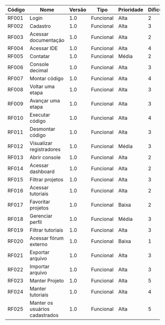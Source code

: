 | **Código** | **Nome**             | **Versão** | **Tipo**       | **Prioridade** | **Dificuldade** |
|-----------|---------------------|-----------|---------------|--------------|---------------|
| RF001     | Login               | 1.0       | Funcional     | Alta         | 2             |
| RF002     | Cadastro            | 1.0       | Funcional     | Alta         | 3             |
| RF003     | Acessar documentação | 1.0       | Funcional     | Alta         | 2             |
| RF004     | Acessar IDE         | 1.0       | Funcional     | Alta         | 4             |
| RF005     | Contatar            | 1.0       | Funcional     | Média        | 2             |
| RF006     | Console decimal     | 1.0       | Funcional     | Alta         | 3             |
| RF007     | Montar código       | 1.0       | Funcional     | Alta         | 4             |
| RF008     | Voltar uma etapa    | 1.0       | Funcional     | Alta         | 3             |
| RF009     | Avançar uma etapa   | 1.0       | Funcional     | Alta         | 3             |
| RF010     | Executar código     | 1.0       | Funcional     | Alta         | 4             |
| RF011     | Desmontar código    | 1.0       | Funcional     | Alta         | 3             |
| RF012     | Visualizar registradores | 1.0  | Funcional     | Média        | 3             |
| RF013     | Abrir console       | 1.0       | Funcional     | Alta         | 2             |
| RF014     | Acessar dashboard   | 1.0       | Funcional     | Alta         | 2             |
| RF015     | Filtrar projetos    | 1.0       | Funcional     | Alta         | 3             |
| RF016     | Acessar tutoriais   | 1.0       | Funcional     | Alta         | 2             |
| RF017     | Favoritar projetos  | 1.0       | Funcional     | Baixa        | 2             |
| RF018     | Gerenciar perfil    | 1.0       | Funcional     | Média        | 3             |
| RF019     | Filtrar tutoriais   | 1.0       | Funcional     | Alta         | 3             |
| RF020     | Acessar fórum externo | 1.0    | Funcional     | Baixa        | 1             |
| RF021     | Exportar arquivo    | 1.0       | Funcional     | Alta         | 3             |
| RF022     | Importar arquivo    | 1.0       | Funcional     | Alta         | 3             |
| RF023     | Manter Projeto      | 1.0       | Funcional     | Alta         | 5             |
| RF024     | Manter tutoriais    | 1.0       | Funcional     | Alta         | 4             |
| RF025     | Manter os usuários cadastrados | 1.0 | Funcional | Alta | 5             |
